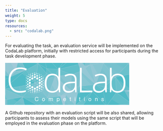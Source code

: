 ```yaml
---
title: "Evaluation"
weight: 5
type: docs  
resources:
  - src: "codalab.png"  
---
```


<style>
.full-width-image {
            width: 80%;
            height: auto; /* Maintains the aspect ratio */
        }
</style>

For evaluating the task, an evaluation service will be implemented on the CodaLab platform, initially with restricted access for participants during the task development phase. 

<img src="codalab.png" alt="CodaLab" class="full-width-image">


A Github repository with an evaluation script will be also shared, allowing participants to assess their models using the same script that will be employed in the evaluation phase on the platform.
